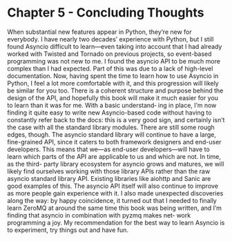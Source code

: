 # Chapter 5 - Concluding Thoughts

When substantial new features appear in Python, they’re new for everybody. I have
nearly two decades’ experience with Python, but I still found Asyncio difficult to
learn—even taking into account that I had already worked with Twisted and Tornado
on previous projects, so event-based programming was not new to me. I found the
asyncio API to be much more complex than I had expected. Part of this was due to a
lack of high-level documentation.
Now, having spent the time to learn how to use Asyncio in Python, I feel a lot more
comfortable with it, and this progression will likely be similar for you too. There is a
coherent structure and purpose behind the design of the API, and hopefully this book
will make it much easier for you to learn than it was for me. With a basic understand‐
ing in place, I’m now finding it quite easy to write new Asyncio-based code without
having to constantly refer back to the docs: this is a very good sign, and certainly isn’t
the case with all the standard library modules.
There are still some rough edges, though. The asyncio standard library will continue
to have a large, fine-grained API, since it caters to both framework designers and
end-user developers. This means that we—as end-user developers—will have to learn
which parts of the API are applicable to us and which are not. In time, as the third-
party library ecosystem for asyncio grows and matures, we will likely find ourselves
working with those library APIs rather than the raw asyncio standard library API.
Existing libraries like aiohttp and Sanic are good examples of this. The asyncio API
itself will also continue to improve as more people gain experience with it.
I also made unexpected discoveries along the way: by happy coincidence, it turned
out that I needed to finally learn ZeroMQ at around the same time this book was
being written, and I’m finding that asyncio in combination with pyzmq makes net‐
work programming a joy. My recommendation for the best way to learn Asyncio is to
experiment, try things out and have fun.
